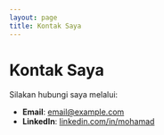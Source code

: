 ```yaml
---
layout: page
title: Kontak Saya
---
```


# Kontak Saya

Silakan hubungi saya melalui:

- **Email**: [email@example.com](mailto:email@example.com)
- **LinkedIn**: [linkedin.com/in/mohamad](https://linkedin.com/in/mohamad)
